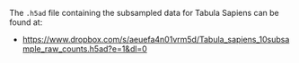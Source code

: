 The `.h5ad` file containing the subsampled data for Tabula Sapiens can be found at:

* https://www.dropbox.com/s/aeuefa4n01vrm5d/Tabula_sapiens_10subsample_raw_counts.h5ad?e=1&dl=0
